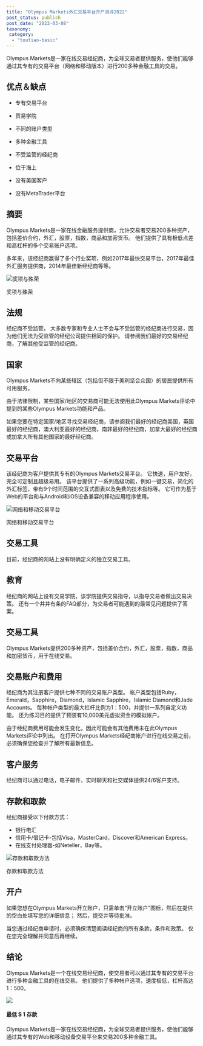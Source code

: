```yaml
---
title: "Olympus Markets外汇交易平台开户测评2022"
post_status: publish
post_date: "2022-03-08"
taxonomy:
 category: 
  - "toutiao-basic"
---
```


Olympus Markets是一家在线交易经纪商，为全球交易者提供服务，使他们能够通过其专有的交易平台（网络和移动版本）进行200多种金融工具的交易。

## 优点＆缺点

- 专有交易平台
    
- 贸易学院
    
- 不同的账户类型
    
- 多种金融工具
    
- 不受监管的经纪商
    
- 位于海上
    
- 没有美国客户
    
- 没有MetaTrader平台
    

## 摘要

Olympus Markets是一家在线金融服务提供商，允许交易者交易200多种资产，包括差价合约，外汇，股票，指数，商品和加密货币。 他们提供了具有极低点差和高杠杆的多个交易账户选项。

多年来，该经纪商赢得了多个行业奖项，例如2017年最快交易平台，2017年最佳外汇服务提供商，2014年最佳新经纪商等等。

![奖项与殊荣](https://cdn.fendou.la/funstoutiao/2020/11/Olympus-Markets-Review-Awards-Recognitions-1024x422.jpg "奖项与殊荣")

奖项与殊荣

## 法规

经纪商不受监管。 大多数专家和专业人士不会与不受监管的经纪商进行交易，因为他们无法为受监管的经纪公司提供相同的保护。 请参阅我们最好的交易经纪商，了解其他受监管的经纪商。

## 国家

Olympus Markets不向某些辖区（包括但不限于美利坚合众国）的居民提供所有可用服务。

由于法律限制，某些国家/地区的交易商可能无法使用此Olympus Markets评论中提到的某些Olympus Markets功能和产品。

如果您要在特定国家/地区寻找交易经纪商，请参阅我们最好的经纪商美国，英国最好的经纪商，澳大利亚最好的经纪商，南非最好的经纪商，加拿大最好的经纪商或加拿大所有其他国家的最好经纪商。

## 交易平台

该经纪商为客户提供其专有的Olympus Markets交易平台。 它快速，用户友好，完全可定制且超级易用。 该平台提供了一系列高级功能，例如一键交易，简化的外汇标签，带有9个时间范围的交互式图表以及免费的技术指标等。 它可作为基于Web的平台和与Android和iOS设备兼容的移动应用程序使用。

![网络和移动交易平台](https://cdn.fendou.la/funstoutiao/2020/11/Olympus-Markets-Review-Web-Mobile-Trading-Platform.jpg "网络和移动交易平台")

网络和移动交易平台

## 交易工具

目前，经纪商的网站上没有明确定义的独立交易工具。

## 教育

经纪商的网站上设有交易学院，该学院提供交易指导，以指导交易者做出交易决策。 还有一个井井有条的FAQ部分，为交易者可能遇到的最常见问题提供了答案。

## 交易工具

Olympus Markets提供200多种资产，包括差价合约，外汇，股票，指数，商品和加密货币，用于在线交易。

## 交易账户和费用

经纪商为其注册客户提供七种不同的交易账户类型。 帐户类型包括Ruby，Emerald，Sapphire，Diamond，Islamic Sapphire，Islamic Diamond和Jade Accounts。 每种帐户类型的最大杠杆比例为1：500，并提供一系列自定义功能。 还为练习目的提供了预装有10,000美元虚拟资金的模拟帐户。

由于经纪商费用可能会发生变化，因此可能会有其他费用未在此Olympus Markets评论中列出。 在打开Olympus Markets经纪商帐户进行在线交易之前，必须确保您检查并了解所有最新信息。

## 客户服务

经纪商可以通过电话，电子邮件，实时聊天和社交媒体提供24/6客户支持。

## 存款和取款

经纪商接受以下付款方式：

- 银行电汇
- 信用卡/借记卡-包括Visa，MasterCard，Discover和American Express。
- 在线支付处理器-如Neteller，Bay等。

![存款和取款方法](https://cdn.fendou.la/funstoutiao/2020/11/Olympus-Markets-Review-Deposit-Withdrawal-Methods-1024x185.jpg "存款和取款方法")

存款和取款方法

## 开户

如果您想在Olympus Markets开立账户，只需单击“开立账户”图标，然后在提供的空白处填写您的详细信息； 然后，提交并等待批准。

当您通过经纪商申请时，必须确保清楚阅读经纪商的所有条款，条件和政策。 仅在您完全理解并同意后再继续。

## 结论

Olympus Markets是一个在线交易经纪商，使交易者可以通过其专有的交易平台进行多种金融工具的在线交易。 他们提供了多种帐户选项，速度极低，杠杆高达1：500。

![](https://cdn.fendou.la/funstoutiao/2020/11/Olympus-Markets-Logo.png)

#### 最低 $ 1 存款

Olympus Markets是一家在线交易经纪商，为全球交易者提供服务，使他们能够通过其专有的Web和移动设备交易平台来交易200多种金融工具。
